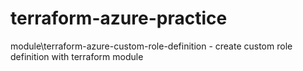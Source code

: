 # terraform-azure-practice

module\terraform-azure-custom-role-definition - create custom role definition with terraform module
